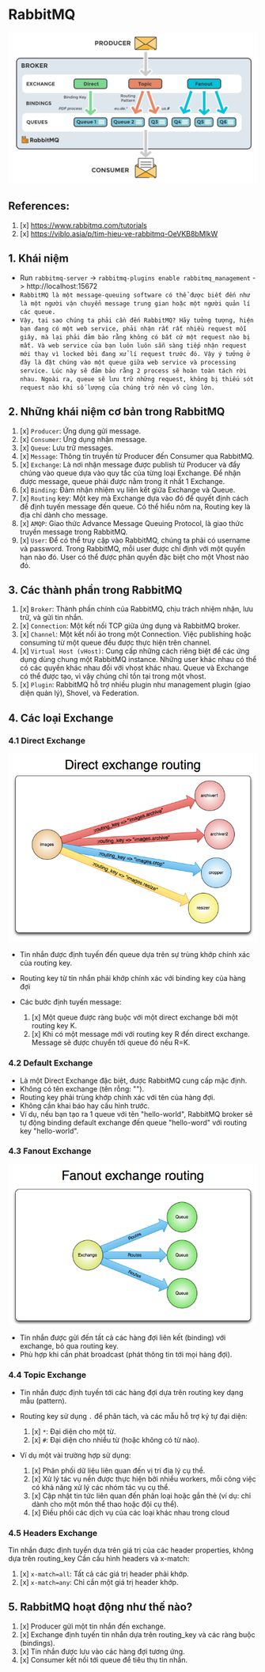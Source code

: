 # RabbitMQ
![rabbitmq](./rabbitmq.png "rabbitmq")


## References:
1. [x] https://www.rabbitmq.com/tutorials
2. [x] https://viblo.asia/p/tim-hieu-ve-rabbitmq-OeVKB8bMlkW

## 1. Khái niệm
- Run `rabbitmq-server` -> `rabbitmq-plugins enable rabbitmq_management` -> http://localhost:15672
- `RabbitMQ là một message-queuing software có thể được biết đến như là một người vận chuyển message trung gian hoặc một người quản lí các queue.`
- `Vậy, tại sao chúng ta phải cần đến RabbitMQ? Hãy tưởng tượng, hiện bạn đang có một web service, phải nhận rất rất nhiều request mỗi giây, mà lại phải đảm bảo rằng không có bất cứ một request nào bị mất. Và web service của bạn luôn luôn sẵn sàng tiếp nhận request mới thay vì locked bởi đang xử lí request trước đó. Vậy ý tưởng ở đây là đặt chúng vào một queue giữa web service và processing service. Lúc này sẽ đảm bảo rằng 2 process sẽ hoàn toàn tách rời nhau. Ngoài ra, queue sẽ lưu trữ những request, không bị thiếu sót request nào khi số lượng của chúng trở nên vô cùng lớn.`


## 2. Những khái niệm cơ bản trong RabbitMQ
1. [x] `Producer`: Ứng dụng gửi message.
2. [x] `Consumer`: Ứng dụng nhận message.
3. [x] `Queue`: Lưu trữ messages.
4. [x] `Message`: Thông tin truyền từ Producer đến Consumer qua RabbitMQ.
5. [x] `Exchange`: Là nơi nhận message được publish từ Producer và đẩy chúng vào queue dựa vào quy tắc của từng loại Exchange. Để nhận được message, queue phải được nằm trong ít nhất 1 Exchange.
6. [x] `Binding`: Đảm nhận nhiệm vụ liên kết giữa Exchange và Queue.
7. [x] `Routing` key: Một key mà Exchange dựa vào đó để quyết định cách để định tuyến message đến queue. Có thể hiểu nôm na, Routing key là địa chỉ dành cho message.
8. [x] `AMQP`: Giao thức Advance Message Queuing Protocol, là giao thức truyền message trong RabbitMQ.
9. [x] `User`: Để có thể truy cập vào RabbitMQ, chúng ta phải có username và password. Trong RabbitMQ, mỗi user được chỉ định với một quyền hạn nào đó. User có thể được phân quyền đặc biệt cho một Vhost nào đó.

## 3. Các thành phần trong RabbitMQ

1. [x] `Broker`: Thành phần chính của RabbitMQ, chịu trách nhiệm nhận, lưu trữ, và gửi tin nhắn.
2. [x] `Connection`: Một kết nối TCP giữa ứng dụng và RabbitMQ broker.
3. [x] `Channel`: Một kết nối ảo trong một Connection. Việc publishing hoặc consuming từ một queue đều được thực hiện trên channel.
4. [x] `Virtual Host (vHost)`: Cung cấp những cách riêng biệt để các ứng dụng dùng chung một RabbitMQ instance. Những user khác nhau có thể có các quyền khác nhau đối với vhost khác nhau. Queue và Exchange có thể được tạo, vì vậy chúng chỉ tồn tại trong một vhost.
5. [x] `Plugin`: RabbitMQ hỗ trợ nhiều plugin như management plugin (giao diện quản lý), Shovel, và Federation.


## 4. Các loại Exchange

### 4.1 Direct Exchange
![direct_exchange](./direct_exchange.png "direct_exchange")
- Tin nhắn được định tuyến đến queue dựa trên sự trùng khớp chính xác của routing key.
- Routing key từ tin nhắn phải khớp chính xác với binding key của hàng đợi
- Các bước định tuyến message:

     1. [x] Một queue được ràng buộc với một direct exchange bởi một routing key K.
     2. [x] Khi có một message mới với routing key R đến direct exchange. Message sẽ được chuyển tới queue đó nếu R=K.

### 4.2 Default Exchange
- Là một Direct Exchange đặc biệt, được RabbitMQ cung cấp mặc định.
- Không có tên exchange (tên rỗng: "").
- Routing key phải trùng khớp chính xác với tên của hàng đợi.
- Không cần khai báo hay cấu hình trước.
- Ví dụ, nếu bạn tạo ra 1 queue với tên "hello-world", RabbitMQ broker sẽ tự động binding default exchange đến queue "hello-word" với routing key "hello-world".

### 4.3 Fanout Exchange
![fanout_exchange](./fanout_exchange.png "fanout_exchange")
- Tin nhắn được gửi đến tất cả các hàng đợi liên kết (binding) với exchange, bỏ qua routing key.
- Phù hợp khi cần phát broadcast (phát thông tin tới mọi hàng đợi).

### 4.4 Topic Exchange
- Tin nhắn được định tuyến tới các hàng đợi dựa trên routing key dạng mẫu (pattern).
- Routing key sử dụng `.` để phân tách, và các mẫu hỗ trợ ký tự đại diện:
  1. [x] `*`: Đại diện cho một từ.
  2. [x] `#`: Đại diện cho nhiều từ (hoặc không có từ nào).
- Ví dụ một vài trường hợp sử dụng:
  
   1. [x] Phân phối dữ liệu liên quan đến vị trí địa lý cụ thể.
   2. [x] Xử lý tác vụ nền được thực hiện bởi nhiều workers, mỗi công việc có khả năng xử lý các nhóm tác vụ cụ thể.
   3. [x] Cập nhật tin tức liên quan đến phân loại hoặc gắn thẻ (ví dụ: chỉ dành cho một môn thể thao hoặc đội cụ thể).
   4. [x] Điều phối các dịch vụ của các loại khác nhau trong cloud

### 4.5 Headers Exchange
Tin nhắn được định tuyến dựa trên giá trị của các header properties, không dựa trên routing_key
Cần cấu hình headers và x-match:
   1. [x] `x-match=all`: Tất cả các giá trị header phải khớp.
   2. [x] `x-match=any`: Chỉ cần một giá trị header khớp.

## 5. RabbitMQ hoạt động như thế nào?

1. [x] Producer gửi một tin nhắn đến exchange.
2. [x] Exchange định tuyến tin nhắn dựa trên routing_key và các ràng buộc (bindings).
3. [x] Tin nhắn được lưu vào các hàng đợi tương ứng.
4. [x] Consumer kết nối tới queue để tiêu thụ tin nhắn.